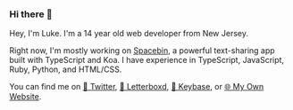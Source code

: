 ### Hi there 👋

Hey, I'm Luke. I'm a 14 year old web developer from New Jersey.

Right now, I'm mostly working on [Spacebin](https://spaceb.in), a powerful text-sharing app built with TypeScript and Koa. I have experience in TypeScript, JavaScript, Ruby, Python, and HTML/CSS.

You can find me on [🦜 Twitter](https://twitter.com/luke_324), [🎥 Letterboxd](https://letterboxd.com/Luke_324/), [🔑 Keybase](https://keybase.io/luke324), or [🌐 My Own Website](https://lukewhrit.xyz).

